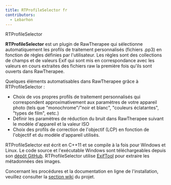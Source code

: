 ```yaml
---
title: RTProfileSelector fr
contributors:
  - Lebarhon
---
```


<div class="pagetitle">

RTProfileSelector

</div>

**RTProfileSelector** est un plugin de RawTherapee qui sélectionne
automatiquement les profils de traitement personnalisés (fichiers .pp3)
en fonction de règles définies par l'utilisateur. Les règles sont des
collections de champs et de valeurs Exif qui sont mis en correspondance
avec les valeurs en cours extraites des fichiers raw la première fois
qu'ils sont ouverts dans RawTherapee.

Quelques éléments automatisables dans RawTherapee grâce à
RTProfileSelector :

- Choix de vos propres profils de traitement personnalisés qui
  correspondent approximativement aux paramètres de votre appareil photo
  (tels que "monochrome"/"noir et blanc", "couleurs éclatantes", "types
  de film", eetc.)
- Définir les paramètres de réduction du bruit dans RawTherapee suivant
  le modèle d'appareil et la valeur ISO
- Choix des profils de correction de l'objectif (LCP) en fonction de
  l'objectif et du modèle d'appareil utilisés.

RTProfileSelector est écrit en C++11 et se compile à la fois pour
Windows et Linux. Le code source et l'exécutable Windows sont
téléchargeables depuis son [dépôt
GitHub](https://github.com/marcapelini/RTProfileSelector).
RTProfileSelector utilise
[ExifTool](http://www.sno.phy.queensu.ca/~phil/exiftool/) pour extraire
les métadonnées des images.

Concernant les procédures et la documentation en ligne de
l'installation, veuillez consulter la [section
wiki](https://github.com/marcapelini/RTProfileSelector/wiki) du projet.

